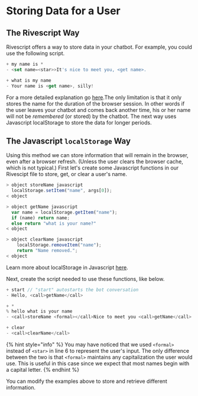 # Storing Data for a User

## The Rivescript Way

Rivescript offers a way to store data in your chatbot. For example, you could use the following script.

```javascript
+ my name is *
- <set name=<star>>It's nice to meet you, <get name>.

+ what is my name
- Your name is <get name>, silly!
```

 For a more detailed explanation go [here](https://www.rivescript.com/docs/tutorial#learning-things).The only limitation is that it only stores the name for the duration of the browser session. In other words if the user leaves your chatbot and comes back another time, his or her name will not be _remembered_ \(or stored\) by the chatbot. The next way uses Javascript localStorage to store the data for longer periods.

## The Javascript `localStorage` Way

Using this method we can store information that will remain in the browser, even after a browser refresh. \(Unless the user clears the browser cache, which is not typical.\) First let's create some Javascript functions in our Rivescipt file to store, get, or clear a user's name.

```javascript
> object storeName javascript
  localStorage.setItem("name", args[0]);
< object

> object getName javascript
  var name = localStorage.getItem("name");
  if (name) return name;
  else return "what is your name?"
< object

> object clearName javascript
    localStorage.removeItem("name");
    return "Name removed.";
< object
```

Learn more about localStorage in Javascript [here](https://developer.mozilla.org/en-US/docs/Web/API/Window/localStorage).

Next, create the script needed to use these functions, like below.

```javascript
+ start // "start" autostarts the bot conversation 
- Hello, <call>getName</call>

+ *
% hello what is your name
- <call>storeName <formal></call>Nice to meet you <call>getName</call>

+ clear
- <call>clearName</call>
```

{% hint style="info" %}
You may have noticed that we used `<formal>` instead of `<star>` in line 6 to represent the user's input. The only difference between the two is that `<formal>` maintains any capitalization the user would use. This is useful in this case since we expect that most names begin with a capital letter.
{% endhint %}

You can modify the examples above to store and retrieve different information.  


